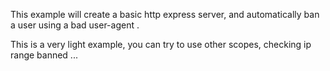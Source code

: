 This example will create a basic http express server, and automatically ban a user using a bad user-agent .

This is a very light example, you can try to use other scopes, checking ip range banned ...
